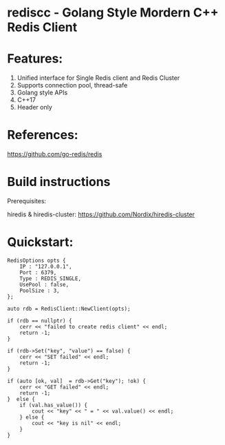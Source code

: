 # rediscc - Golang Style Mordern C++ Redis Client

# Features:

1) Unified interface for Single Redis client and Redis Cluster
2) Supports connection pool, thread-safe
3) Golang style APIs
4) C++17 
5) Header only

# References: 

https://github.com/go-redis/redis

# Build instructions

Prerequisites:

hiredis & hiredis-cluster: 
https://github.com/Nordix/hiredis-cluster


# Quickstart: 


    RedisOptions opts {
        IP : "127.0.0.1",
        Port : 6379,
        Type : REDIS_SINGLE,
        UsePool : false,
        PoolSize : 3,
    };
    
    auto rdb = RedisClient::NewClient(opts);
    
    if (rdb == nullptr) {
        cerr << "failed to create redis client" << endl;
        return -1;  
    }

    if (rdb->Set("key", "value") == false) {
        cerr << "SET failed" << endl; 
        return -1; 
    }

    if (auto [ok, val]  = rdb->Get("key"); !ok) {
        cerr << "GET failed" << endl;
        return -1;  
    }  else {
        if (val.has_value()) {
            cout << "key" << " = " << val.value() << endl; 
        } else {
            cout << "key is nil" << endl; 
        }
    }
